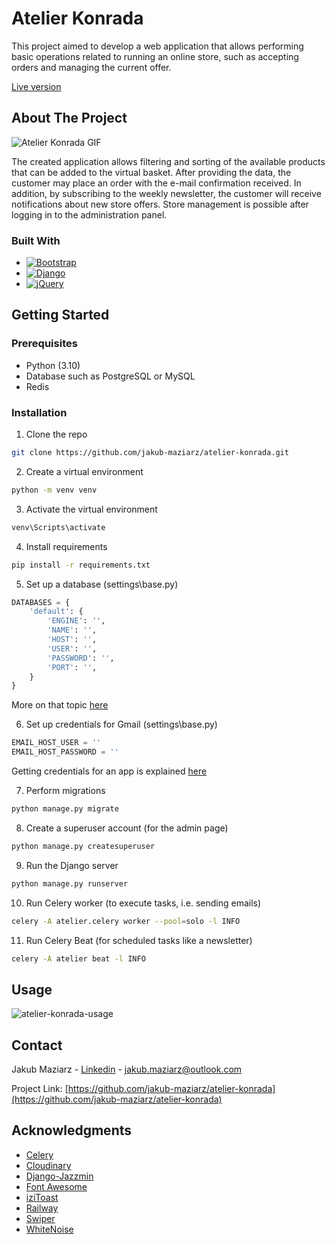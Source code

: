 # Atelier Konrada 

This project aimed to develop a web application that allows performing basic operations related to running an online store, such as accepting orders and managing the current offer.

[Live version](https://atelier-konrada.up.railway.app/)

## About The Project

![Atelier Konrada GIF](https://github.com/jakub-maziarz/atelier-konrada/blob/main/atelier-konrada-animation.gif)

The created application allows filtering and sorting of the available products that can be added to the virtual basket. After providing the data, the customer may place an order with the e-mail confirmation received. In addition, by subscribing to the weekly newsletter, the customer will receive notifications about new store offers. Store management is possible after logging in to the administration panel.

### Built With

* [![Bootstrap](https://img.shields.io/badge/bootstrap-%23563D7C.svg?style=for-the-badge&logo=bootstrap&logoColor=white)](https://getbootstrap.com/)
* [![Django](https://img.shields.io/badge/django-%23092E20.svg?style=for-the-badge&logo=django&logoColor=white)](https://www.djangoproject.com/)
* [![jQuery](https://img.shields.io/badge/jquery-%230769AD.svg?style=for-the-badge&logo=jquery&logoColor=white)](https://jquery.com/)

## Getting Started

### Prerequisites

* Python (3.10)
* Database such as PostgreSQL or MySQL
* Redis

### Installation

1. Clone the repo
```sh
git clone https://github.com/jakub-maziarz/atelier-konrada.git
```

2. Create a virtual environment
```sh
python -m venv venv
```

3. Activate the virtual environment
```sh
venv\Scripts\activate
```

4. Install requirements
```sh
pip install -r requirements.txt
```

5. Set up a database (settings\base.py)
```python
DATABASES = {
    'default': {
        'ENGINE': '',
        'NAME': '',
        'HOST': '',
        'USER': '',
        'PASSWORD': '',
        'PORT': '',
    }
}
```
More on that topic [here](https://docs.djangoproject.com/en/3.2/ref/databases/)

6. Set up credentials for Gmail (settings\base.py)
```python
EMAIL_HOST_USER = ''
EMAIL_HOST_PASSWORD = ''
```
Getting credentials for an app is explained [here](https://www.benchatronics.com/detail/how-to-send-email-in-django-using-gmail)

7. Perform migrations
```sh
python manage.py migrate
```

8. Create a superuser account (for the admin page)
```sh
python manage.py createsuperuser
``` 

9. Run the Django server
```sh
python manage.py runserver
```

10. Run Celery worker (to execute tasks, i.e. sending emails)
```sh
celery -A atelier.celery worker --pool=solo -l INFO
```

11. Run Celery Beat (for scheduled tasks like a newsletter)
```sh
celery -A atelier beat -l INFO
```

## Usage

![atelier-konrada-usage](https://user-images.githubusercontent.com/118571317/204363958-66cbe46b-bc1b-43db-8189-a78bf22c9c8e.png)

## Contact

Jakub Maziarz - [Linkedin](https://www.linkedin.com/in/j-maziarz/) - jakub.maziarz@outlook.com

Project Link: [https://github.com/jakub-maziarz/atelier-konrada](https://github.com/jakub-maziarz/atelier-konrada)

## Acknowledgments

* [Celery](https://docs.celeryq.dev/en/stable/)
* [Cloudinary](https://cloudinary.com/)
* [Django-Jazzmin](https://django-jazzmin.readthedocs.io/)
* [Font Awesome](https://fontawesome.com/)
* [iziToast](https://izitoast.marcelodolza.com/)
* [Railway](https://railway.app/)
* [Swiper](https://swiperjs.com/)
* [WhiteNoise](https://whitenoise.evans.io/en/latest/)
